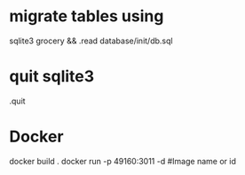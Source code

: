 # migrate tables using 
sqlite3 grocery && .read database/init/db.sql

# quit sqlite3
.quit

# Docker
docker build .
docker run  -p 49160:3011 -d #Image name or id